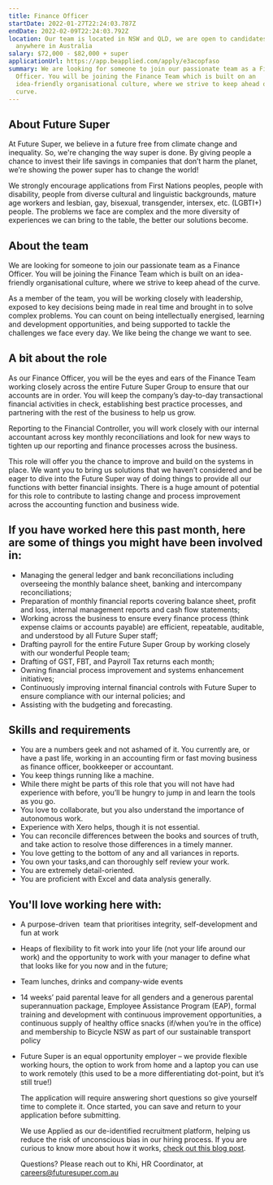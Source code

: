 ```yaml
---
title: Finance Officer
startDate: 2022-01-27T22:24:03.787Z
endDate: 2022-02-09T22:24:03.792Z
location: Our team is located in NSW and QLD, we are open to candidates from
  anywhere in Australia
salary: $72,000 - $82,000 + super
applicationUrl: https://app.beapplied.com/apply/e3acopfaso
summary: We are looking for someone to join our passionate team as a Finance
  Officer. You will be joining the Finance Team which is built on an
  idea-friendly organisational culture, where we strive to keep ahead of the
  curve.
---
```


## About Future Super

At Future Super, we believe in a future free from climate change and inequality. So, we're changing the way super is done. By giving people a chance to invest their life savings in companies that don’t harm the planet, we’re showing the power super has to change the world!

We strongly encourage applications from First Nations peoples, people with disability, people from diverse cultural and linguistic backgrounds, mature age workers and lesbian, gay, bisexual, transgender, intersex, etc. (LGBTI+) people. The problems we face are complex and the more diversity of experiences we can bring to the table, the better our solutions become.

## About the team

We are looking for someone to join our passionate team as a Finance Officer. You will be joining the Finance Team which is built on an idea-friendly organisational culture, where we strive to keep ahead of the curve.

As a member of the team, you will be working closely with leadership, exposed to key decisions being made in real time and brought in to solve complex problems. You can count on being intellectually energised, learning and development opportunities, and being supported to tackle the challenges we face every day. We like being the change we want to see.

## A bit about the role

As our Finance Officer, you will be the eyes and ears of the Finance Team working closely across the entire Future Super Group to ensure that our accounts are in order. You will keep the company’s day-to-day transactional financial activities in check, establishing best practice processes, and partnering with the rest of the business to help us grow.

Reporting to the Financial Controller, you will work closely with our internal accountant across key monthly reconciliations and look for new ways to tighten up our reporting and finance processes across the business.

This role will offer you the chance to improve and build on the systems in place. We want you to bring us solutions that we haven’t considered and be eager to dive into the Future Super way of doing things to provide all our functions with better financial insights. There is a huge amount of potential for this role to contribute to lasting change and process improvement across the accounting function and business wide.

## If you have worked here this past month, here are some of things you might have been involved in:

- Managing the general ledger and bank reconciliations including overseeing the monthly balance sheet, banking and intercompany reconciliations;
- Preparation of monthly financial reports covering balance sheet, profit and loss, internal management reports and cash flow statements;
- Working across the business to ensure every finance process (think expense claims or accounts payable) are efficient, repeatable, auditable, and understood by all Future Super staff;
- Drafting payroll for the entire Future Super Group by working closely with our wonderful People team;
- Drafting of GST, FBT, and Payroll Tax returns each month;
- Owning financial process improvement and systems enhancement initiatives;
- Continuously improving internal financial controls with Future Super to ensure compliance with our internal policies; and
- Assisting with the budgeting and forecasting.

## Skills and requirements

- You are a numbers geek and not ashamed of it. You currently are, or have a past life, working in an accounting firm or fast moving business as finance officer, bookkeeper or accountant.
- You keep things running like a machine.
- While there might be parts of this role that you will not have had experience with before, you’ll be hungry to jump in and learn the tools as you go.
- You love to collaborate, but you also understand the importance of autonomous work.
- Experience with Xero helps, though it is not essential.
- You can reconcile differences between the books and sources of truth, and take action to resolve those differences in a timely manner.
- You love getting to the bottom of any and all variances in reports.
- You own your tasks,and can thoroughly self review your work.
- You are extremely detail-oriented.
- You are proficient with Excel and data analysis generally.

## You'll love working here with:

- A purpose-driven  team that prioritises integrity, self-development and fun at work
- Heaps of flexibility to fit work into your life (not your life around our work) and the opportunity to work with your manager to define what that looks like for you now and in the future;
- Team lunches, drinks and company-wide events
- 14 weeks’ paid parental leave for all genders and a generous parental superannuation package, Employee Assistance Program (EAP), formal training and development with continuous improvement opportunities, a continuous supply of healthy office snacks (if/when you’re in the office) and membership to Bicycle NSW as part of our sustainable transport policy
- Future Super is an equal opportunity employer – we provide flexible working hours, the option to work from home and a laptop you can use to work remotely (this used to be a more differentiating dot-point, but it’s still true!)

  The application will require answering short questions so give yourself time to complete it. Once started, you can save and return to your application before submitting.

  We use Applied as our de-identified recruitment platform, helping us reduce the risk of unconscious bias in our hiring process. If you are curious to know more about how it works, [check out this blog post](https://www.linkedin.com/pulse/how-de-identified-recruitment-improving-diversity-our-veronica/?trackingId=0MnwcX%2BBRQSOTl0oogaIbA%3D%3D).

  Questions? Please reach out to Khi, HR Coordinator, at careers@futuresuper.com.au
